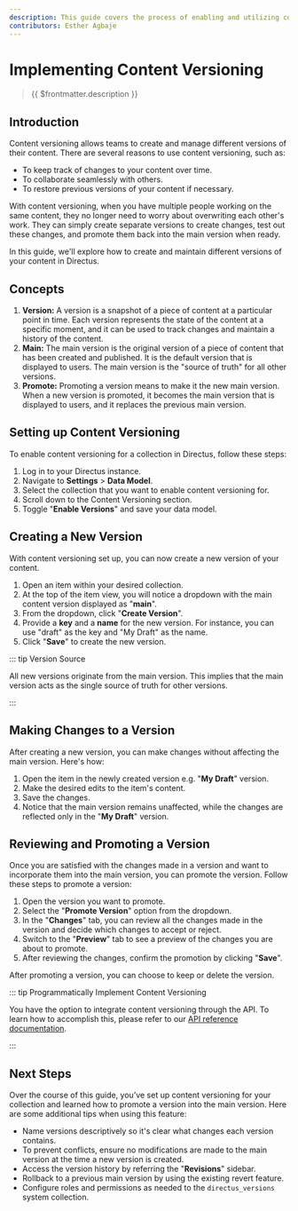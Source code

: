 ```yaml
---
description: This guide covers the process of enabling and utilizing content versioning in Directus.
contributors: Esther Agbaje
---
```


# Implementing Content Versioning

> {{ $frontmatter.description }}

## Introduction

Content versioning allows teams to create and manage different versions of their content. There are several reasons to
use content versioning, such as:

- To keep track of changes to your content over time.
- To collaborate seamlessly with others.
- To restore previous versions of your content if necessary.

With content versioning, when you have multiple people working on the same content, they no longer need to worry about
overwriting each other's work. They can simply create separate versions to create changes, test out these changes, and
promote them back into the main version when ready.

In this guide, we'll explore how to create and maintain different versions of your content in Directus.

## Concepts

1. **Version:** A version is a snapshot of a piece of content at a particular point in time. Each version represents the
   state of the content at a specific moment, and it can be used to track changes and maintain a history of the content.
2. **Main:** The main version is the original version of a piece of content that has been created and published. It is
   the default version that is displayed to users. The main version is the "source of truth" for all other versions.
3. **Promote:** Promoting a version means to make it the new main version. When a new version is promoted, it becomes
   the main version that is displayed to users, and it replaces the previous main version.

## Setting up Content Versioning

To enable content versioning for a collection in Directus, follow these steps:

1. Log in to your Directus instance.
2. Navigate to **Settings** > **Data Model**.
3. Select the collection that you want to enable content versioning for.
4. Scroll down to the Content Versioning section.
5. Toggle "**Enable Versions**" and save your data model.

## Creating a New Version

With content versioning set up, you can now create a new version of your content.

1. Open an item within your desired collection.
2. At the top of the item view, you will notice a dropdown with the main content version displayed as "**main**".
3. From the dropdown, click "**Create Version**".
4. Provide a **key** and a **name** for the new version. For instance, you can use "draft" as the key and "My Draft" as
   the name.
5. Click "**Save**" to create the new version.

::: tip Version Source

All new versions originate from the main version. This implies that the main version acts as the single source of truth
for other versions.

:::

## Making Changes to a Version

After creating a new version, you can make changes without affecting the main version. Here's how:

1. Open the item in the newly created version e.g. "**My Draft**" version.
2. Make the desired edits to the item's content.
3. Save the changes.
4. Notice that the main version remains unaffected, while the changes are reflected only in the "**My Draft**" version.

## Reviewing and Promoting a Version

Once you are satisfied with the changes made in a version and want to incorporate them into the main version, you can
promote the version. Follow these steps to promote a version:

1. Open the version you want to promote.
2. Select the "**Promote Version**" option from the dropdown.
3. In the "**Changes**" tab, you can review all the changes made in the version and decide which changes to accept or
   reject.
4. Switch to the "**Preview**" tab to see a preview of the changes you are about to promote.
5. After reviewing the changes, confirm the promotion by clicking "**Save**".

After promoting a version, you can choose to keep or delete the version.

::: tip Programmatically Implement Content Versioning

You have the option to integrate content versioning through the API. To learn how to accomplish this, please refer to
our [API reference documentation](/reference/system/collections).

:::

## Next Steps

Over the course of this guide, you’ve set up content versioning for your collection and learned how to promote a version
into the main version. Here are some additional tips when using this feature:

- Name versions descriptively so it's clear what changes each version contains.
- To prevent conflicts, ensure no modifications are made to the main version at the time a new version is created.
- Access the version history by referring the "**Revisions**" sidebar.
- Rollback to a previous main version by using the existing revert feature.
- Configure roles and permissions as needed to the `directus_versions` system collection.
